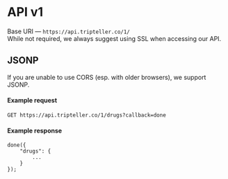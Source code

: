 # API v1
Base URI &mdash; `https://api.tripteller.co/1/`<br>
While not required, we always suggest using SSL when accessing our API.

## JSONP
If you are unable to use CORS (esp. with older browsers), we support JSONP.

#### Example request
`GET https://api.tripteller.co/1/drugs?callback=done`

#### Example response
    done({
        "drugs": {
            ...
        }
    });
